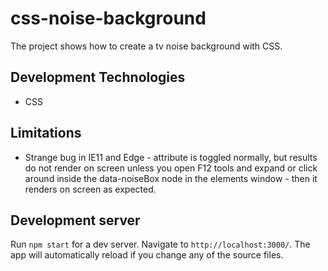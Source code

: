 # css-noise-background

The project shows how to create a tv noise background with CSS.

## Development Technologies

+ CSS

## Limitations

+ Strange bug in IE11 and Edge - attribute is toggled normally, but results do not render on screen unless you open F12 tools and expand or click around inside the data-noiseBox node in the elements window - then it renders on screen as expected.

## Development server

Run `npm start` for a dev server. Navigate to `http://localhost:3000/`. The app will automatically reload if you change any of the source files.
